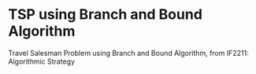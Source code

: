 # TSP using Branch and Bound Algorithm
Travel Salesman Problem using Branch and Bound Algorithm, from IF2211: Algorithmic Strategy
